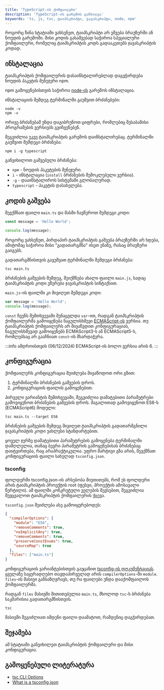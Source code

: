 ```yaml
---
title: 'TypeScript-ის ქომფაილერი'
description: 'TypeScript-ის გარემოს განხილვა'
keywords: 'ts, js, tsc, ტაიპსკრიპტი, ჯავასკრიპტი, node, npm'
---
```


როგორც წინა სტატიაში ვახსენეთ, ტაიპსკრიპტი არ ეშვება ბრაუზერში ან ნოუდის გარემოში. მისი კოდის
გასაშვებად საჭიროა სპეციალური ქომფაილერი, რომელიც ტაიპსკრიპტის კოდს გადააკეთებს ჯავასკრიპტის კოდად.

## ინსტალაცია

ტაიპსკრიპტის ქომფაილერის დასაინსტალირებლად დაგვჭირდება ნოუდის პაკეტის მენეჯერი npm.

npm გამოყენებისთვის საჭიროა [node-ის](https://nodejs.org/en) გარემოს ინსტალაცია.

ინსტალაციის შემდეგ ტერმინალში გაუშვით ბრძანებები:

```
node -v
npm -v
```

ორივე ბრძანებამ უნდა დაგიბრუნოთ ციფრები, რომლებიც შესაბამისი პროგრამების ვერსიებს გვიჩვენებენ.

შეგვიძლია უკვე ტაიპსკრიპტის გარემოს დაინსტალირებაც. ტერმინალში გაუშვით შემდეგი ბრძანება:

```
npm i -g typescript
```

განვიხილოთ გაშვებული ბრძანება:

- `npm` - ნოუდის პაკეტების მენეჯერი.
- `i` - ინსტალაცია (`install` ბრძანების შემოკლებული ვერსია).
- `-g` - დააინსტალიროს სისტემაში გლობალურად.
- `typescript` - პაკეტის დასახელება.

## კოდის გაშვება

შევქმნათ ფაილი `main.ts` და მასში ჩავწეროთ შემდეგი კოდი:

```ts
const message = 'Hello World';

console.log(message);
```

როგორც ვახსენეთ, პირდაპირ ტაიპსკრიპტის გაშვება ბრაუზერში არ ხდება, ამიტომაც საჭიროა მისი "გადათარგმნა"
ისეთ ენაზე, რასაც ბრაუზერი გაიგებს.

გადათარგმნისთვის გავუშვათ ტერმინალში შემდეგი ბრძანება:

```
tsc main.ts
```

ბრძანების გაშვების შემდეგ, შეიქმნება ახალი ფაილი `main.js`, სადაც ტაიპსკრიპტის კოდი ეწერება ჯავასკრიპტის სინტაქსით.

`main.js`-ის ფაილში კი მივიღეთ შემდეგი კოდი:

```js
var message = 'Hello World';
console.log(message);
```

`const` ჩვენს შემთხვევაში შენაცვლდა `var`-ით, რადგან ტაიპსკრიპტის ქომფაილერმა გამოიყენება ნაგულისხმევი [ECMAScript-ის](https://ecma-international.org/) ვერსია.
თუ ტაიპსკრიპტის ქომფაილერს არ მივაწვდით კონფიგურაციას, ნაგულისხმევად გამოიყენებს ECMAScript3-ს ან ECMAScript5-ს, რომლებსაც არ გააჩნიათ `const`-ის მხარდაჭერა.

:::info
ამდროისთვის (06/12/2024) ECMAScript-ის ბოლო ვერსია არის 6.
:::

## კონფიგურაცია

ქომფაილერს კონფიგურაცია შეიძლება მივაწოდოთ ორი გზით:

1. ტერმინალში ბრძანების გაშვების დროს.
2. კონფიგურაციის ფაილის გამოყენებით.

პირველი ვარიანტის შემთხვევაში, შეგვიძლია დამატებითი პარამეტრები გამოვიყენოთ ბრძანების გაშვების დროს.
მაგალითად გამოვიყენოთ ES6-ს (ECMAScript6) მოდული:

```
tsc main.ts --target ES6
```

ბრძანების გაშვების შემდეგ მივიღეთ ტაიპსკრიპტის გადათარმგნილი ჯავასკრიპტის კოდი უახლესი სტანდარტებით.

ყოველ ჯერზე დამატებითი პარამეტრების გამოყენება ტერმინალში დამღლელია, თანაც ბევრი პარამეტრის გამოყენებისას ბრძანებაც
დაიტვირთება, რაც არაპრაქტიკულია. უფრო მარტივი გზა არის, შევქმნათ კონფიგურაციის ფაილი სახელად `tsconfig.json`.

### tsconfig

ფოლდერში tsconfig.json-ის არსებობა მიუთითებს, რომ ეს ფოლდერი არის ტაიპსკრიპტის პროექტის root (ფესვი, პროექტის ამოსავალი წერტილი).
ამ ფაილში კონკრეტული ველების შევსებით, შეგვიძლია შევცვალოთ ტაიპსკრიპტის ქომფაილერის ქცევა.

`tsconfig.json` შეიძლება ასე გამოიყურებოდეს:

```json
{
  "compilerOptions": {
    "module": "ES6",
    "removeComments": true,
    "noImplicitAny": true,
    "removeComments": true,
    "preserveConstEnums": true,
    "sourceMap": true
  },
  "files": ["main.ts"]
}
```

კონფიგურაციის ვარიანტებისთვის გაეცანით [tsconfig-ის დოკუმენტაციას](https://www.typescriptlang.org/docs/handbook/tsconfig-json.html).
ყველაზე საყურადღებო თავდაპირველად არის `compilerOptions`-ში `module`.
`files`-ის მასივი განსაზღვრავს, თუ რა ფაილები უნდა დააქომფაილოს ქომფაილერმა.

რადგან `files` მასივში მითითებულია `main.ts`, მხოლოდ `tsc`-ს ბრძანება საკმარისია გადათარგმნისთვის.

```
tsc
```

მასივში შეგიძლიათ იმდენი ფაილი დაამატოთ, რამდენიც დაგჭირდებათ.

## შეჯამება

ამ სტატიაში განვიხილეთ ტაიპსკრიპტის ქომფაილერი და მისი კონფიგურაცია.

## გამოყენებული ლიტერატურა

- [tsc CLI Options](https://www.typescriptlang.org/docs/handbook/compiler-options.html)
- [What is a tsconfig.json](https://www.typescriptlang.org/docs/handbook/tsconfig-json.html)
